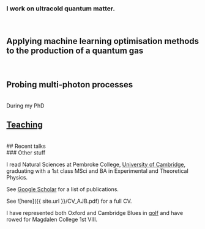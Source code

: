 ### I work on ultracold quantum matter. 

<br/>

## Applying machine learning optimisation methods to the production of a quantum gas


<br/>

## Probing multi-photon processes

<br/>
During my PhD
<br/>

## [Teaching](teaching.md)


<br/>
## Recent talks


<br/>
### Other stuff

I read Natural Sciences at Pembroke College, [University of Cambridge](https://www.cam.ac.uk/), graduating with a 1st class MSci and BA in Experimental and Theoretical Physics.

See [Google Scholar](https://scholar.google.com/citations?user=Wbwb3AIAAAAJ&hl=en) for a list of publications.

See ![here]({{ site.url }}/CV_AJB.pdf) for a full CV.

I have represented both Oxford and Cambridge Blues in [golf](hhttp://www.cugc.uk/) and have rowed for Magdalen College 1st VIII.

